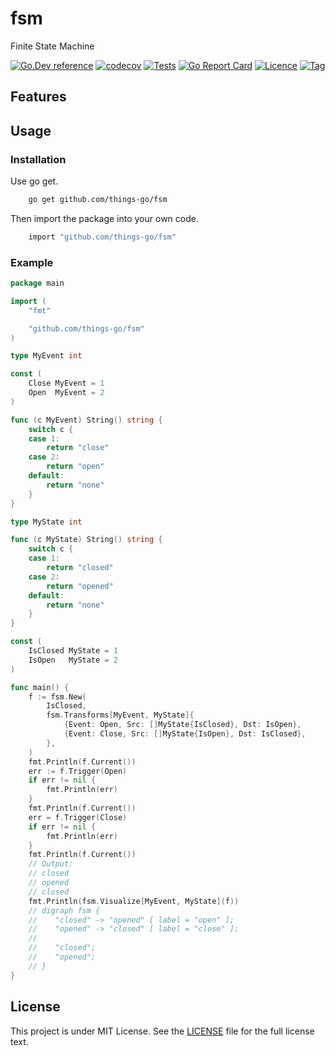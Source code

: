 # fsm

Finite State Machine 

[![Go.Dev reference](https://img.shields.io/badge/go.dev-reference-blue?logo=go&logoColor=white)](https://pkg.go.dev/github.com/things-go/fsm?tab=doc)
[![codecov](https://codecov.io/gh/things-go/fsm/branch/main/graph/badge.svg)](https://codecov.io/gh/things-go/fsm)
[![Tests](https://github.com/things-go/fsm/actions/workflows/ci.yml/badge.svg)](https://github.com/things-go/fsm/actions/workflows/ci.yml)
[![Go Report Card](https://goreportcard.com/badge/github.com/things-go/fsm)](https://goreportcard.com/report/github.com/things-go/fsm)
[![Licence](https://img.shields.io/github/license/things-go/fsm)](https://raw.githubusercontent.com/things-go/fsm/main/LICENSE)
[![Tag](https://img.shields.io/github/v/tag/things-go/fsm)](https://github.com/things-go/fsm/tags)


## Features

## Usage

### Installation

Use go get.
```bash
    go get github.com/things-go/fsm
```

Then import the package into your own code.
```bash
    import "github.com/things-go/fsm"
```

### Example

[embedmd]:# (examples/generic.go go)
```go
package main

import (
	"fmt"

	"github.com/things-go/fsm"
)

type MyEvent int

const (
	Close MyEvent = 1
	Open  MyEvent = 2
)

func (c MyEvent) String() string {
	switch c {
	case 1:
		return "close"
	case 2:
		return "open"
	default:
		return "none"
	}
}

type MyState int

func (c MyState) String() string {
	switch c {
	case 1:
		return "closed"
	case 2:
		return "opened"
	default:
		return "none"
	}
}

const (
	IsClosed MyState = 1
	IsOpen   MyState = 2
)

func main() {
	f := fsm.New(
		IsClosed,
		fsm.Transforms[MyEvent, MyState]{
			{Event: Open, Src: []MyState{IsClosed}, Dst: IsOpen},
			{Event: Close, Src: []MyState{IsOpen}, Dst: IsClosed},
		},
	)
	fmt.Println(f.Current())
	err := f.Trigger(Open)
	if err != nil {
		fmt.Println(err)
	}
	fmt.Println(f.Current())
	err = f.Trigger(Close)
	if err != nil {
		fmt.Println(err)
	}
	fmt.Println(f.Current())
	// Output:
	// closed
	// opened
	// closed
	fmt.Println(fsm.Visualize[MyEvent, MyState](f))
	// digraph fsm {
	//    "closed" -> "opened" [ label = "open" ];
	//    "opened" -> "closed" [ label = "close" ];
	//
	//    "closed";
	//    "opened";
	// }
}
```

## License

This project is under MIT License. See the [LICENSE](LICENSE) file for the full license text.
